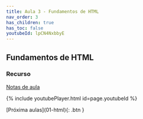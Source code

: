 ```yaml
---
title: Aula 3 - Fundamentos de HTML
nav_order: 3
has_children: true
has_toc: false
youtubeId: lpCN4NxbbyE
---
```


## Fundamentos de HTML

### Recurso

<span class="fs-3">
    <a href="{{site.baseurl}}/assets/downloads/03-fundamentos-de-html.pdf" class="btn" target="_blank">Notas de aula</a>
</span>


{% include youtubePlayer.html id=page.youtubeId %}

<span class="fs-3 float-right">
[Próxima aulas](01-html){: .btn }
</span>
